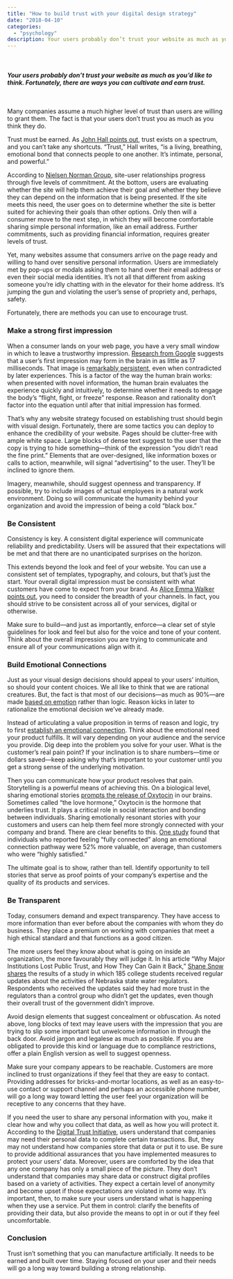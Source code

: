```yaml
---
title: "How to build trust with your digital design strategy"
date: "2018-04-10"
categories:
  - "psychology"
description: Your users probably don’t trust your website as much as you’d like to think. Fortunately, there are ways you can cultivate and earn trust.
---
```


 

#### _Your users probably don’t trust your website as much as you’d like to think. Fortunately, there are ways you can cultivate and earn trust._

 

Many companies assume a much higher level of trust than users are willing to grant them. The fact is that your users don’t trust you as much as you think they do.

Trust must be earned. As [John Hall points out](https://contently.com/strategist/2018/03/16/create-opportunity-build-trust-and-stay-top-of-mind/), trust exists on a spectrum, and you can’t take any shortcuts. “Trust,” Hall writes, “is a living, breathing, emotional bond that connects people to one another. It’s intimate, personal, and powerful.” 

According to [Nielsen Norman Group](https://www.nngroup.com/articles/commitment-levels/), site-user relationships progress through five levels of commitment. At the bottom, users are evaluating whether the site will help them achieve their goal and whether they believe they can depend on the information that is being presented. If the site meets this need, the user goes on to determine whether the site is better suited for achieving their goals than other options. Only then will a consumer move to the next step, in which they will become comfortable sharing simple personal information, like an email address. Further commitments, such as providing financial information, requires greater levels of trust. 

Yet, many websites assume that consumers arrive on the page ready and willing to hand over sensitive personal information. Users are immediately met by pop-ups or modals asking them to hand over their email address or even their social media identities. It’s not all that different from asking someone you’re idly chatting with in the elevator for their home address. It’s jumping the gun and violating the user’s sense of propriety and, perhaps, safety. 

Fortunately, there are methods you can use to encourage trust.

### **Make a strong first impression**

When a consumer lands on your web page, you have a very small window in which to leave a trustworthy impression. [Research from Google](https://research.google.com/pubs/pub38315.html) suggests that a user’s first impression may form in the brain in as little as 17 milliseconds. That image is [remarkably persistent](https://www.forbes.com/sites/rogerdooley/2014/05/19/first-impressions/#50ee4c4b1893), even when contradicted by later experiences. This is a factor of the way the human brain works: when presented with novel information, the human brain evaluates the experience quickly and intuitively, to determine whether it needs to engage the body’s “flight, fight, or freeze” response. Reason and rationality don’t factor into the equation until after that initial impression has formed.

That’s why any website strategy focused on establishing trust should begin with visual design. Fortunately, there are some tactics you can deploy to enhance the credibility of your website. Pages should be clutter-free with ample white space. Large blocks of dense text suggest to the user that the copy is trying to hide something—think of the expression “you didn’t read the fine print.” Elements that are over-designed, like information boxes or calls to action, meanwhile, will signal “advertising” to the user. They’ll be inclined to ignore them. 

Imagery, meanwhile, should suggest openness and transparency. If possible, try to include images of actual employees in a natural work environment. Doing so will communicate the humanity behind your organization and avoid the impression of being a cold “black box.” 

### **Be Consistent**

Consistency is key. A consistent digital experience will communicate reliability and predictability. Users will be assured that their expectations will be met and that there are no unanticipated surprises on the horizon. 

This extends beyond the look and feel of your website. You can use a consistent set of templates, typography, and colours, but that’s just the start. Your overall digital impression must be consistent with what customers have come to expect from your brand. As [Alice Emma Walker points out](https://uxdesign.cc/building-brand-trust-through-ux-design-e83d735ffefe), you need to consider the breadth of your channels. In fact, you should strive to be consistent across all of your services, digital or otherwise. 

Make sure to build—and just as importantly, enforce—a clear set of style guidelines for look and feel but also for the voice and tone of your content. Think about the overall impression you are trying to communicate and ensure all of your communications align with it.

### **Build Emotional Connections**

Just as your visual design decisions should appeal to your users’ intuition, so should your content choices. We all like to think that we are rational creatures. But, the fact is that most of our decisions—as much as 90%—are made [based on emotion](http://customerthink.com/neuroscience-confirms-we-buy-on-emotion-justify-with-logic-yet-we-sell-to-mr-rational-ignore-mr-intuitive/) rather than logic. Reason kicks in later to rationalize the emotional decision we’ve already made. 

Instead of articulating a value proposition in terms of reason and logic, try to first [establish an emotional connection](https://contently.com/strategist/2017/11/27/empathic-marketing-win-business-2018/). Think about the emotional need your product fulfills. It will vary depending on your audience and the service you provide. Dig deep into the problem you solve for your user. What is the customer’s real pain point? If your inclination is to share numbers—time or dollars saved—keep asking why that’s important to your customer until you get a strong sense of the underlying motivation.

Then you can communicate how your product resolves that pain. Storytelling is a powerful means of achieving this. On a biological level, sharing emotional stories [prompts the release of Oxytocin](https://contently.com/strategist/2018/01/09/emotional-narrative-your-brand/) in our brains. Sometimes called “the love hormone,” Oxytocin is the hormone that underlies trust. It plays a critical role in social interaction and bonding between individuals. Sharing emotionally resonant stories with your customers and users can help them feel more strongly connected with your company and brand. There are clear benefits to this. [One study](https://hbr.org/2015/11/the-new-science-of-customer-emotions) found that individuals who reported feeling “fully connected” along an emotional connection pathway were 52% more valuable, on average, than customers who were “highly satisfied.” 

The ultimate goal is to show, rather than tell. Identify opportunity to tell stories that serve as proof points of your company’s expertise and the quality of its products and services. 

### **Be Transparent**

Today, consumers demand and expect transparency. They have access to more information than ever before about the companies with whom they do business. They place a premium on working with companies that meet a high ethical standard and that functions as a good citizen. 

The more users feel they know about what is going on inside an organization, the more favourably they will judge it. In his article “Why Major Institutions Lost Public Trust, and How They Can Gain it Back,” [Shane Snow shares](https://contently.com/strategist/2017/12/15/institutions-regain-public-trust/) the results of a study in which 185 college students received regular updates about the activities of Nebraska state water regulators. Respondents who received the updates said they had more trust in the regulators than a control group who didn’t get the updates, even though their overall trust of the government didn’t improve. 

Avoid design elements that suggest concealment or obfuscation. As noted above, long blocks of text may leave users with the impression that you are trying to slip some important but unwelcome information in through the back door. Avoid jargon and legalese as much as possible. If you are obligated to provide this kind or language due to compliance restrictions, offer a plain English version as well to suggest openness. 

Make sure your company appears to be reachable. Customers are more inclined to trust organizations if they feel that they are easy to contact. Providing addresses for bricks-and-mortar locations, as well as an easy-to-use contact or support channel and perhaps an accessible phone number, will go a long way toward letting the user feel your organization will be receptive to any concerns that they have. 

If you need the user to share any personal information with you, make it clear how and why you collect that data, as well as how you will protect it. According to the [Digital Trust Initiative](http://uxmag.com/articles/control-and-transparency), users understand that companies may need their personal data to complete certain transactions. But, they may not understand how companies store that data or put it to use. Be sure to provide additional assurances that you have implemented measures to protect your users’ data. Moreover, users are comforted by the idea that any one company has only a small piece of the picture. They don’t understand that companies may share data or construct digital profiles based on a variety of activities. They expect a certain level of anonymity and become upset if those expectations are violated in some way. It’s important, then, to make sure your users understand what is happening when they use a service. Put them in control: clarify the benefits of providing their data, but also provide the means to opt in or out if they feel uncomfortable. 

### **Conclusion**

Trust isn’t something that you can manufacture artificially. It needs to be earned and built over time. Staying focused on your user and their needs will go a long way toward building a strong relationship.
